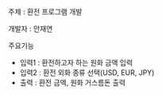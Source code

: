 주제 : 환전 프로그램 개발

개발자 : 안재연

주요기능
- 입력1 : 환전하고자 하는 원화 금액 입력
- 입력2 : 환전 외화 종류 선택(USD, EUR, JPY)
- 출력 : 환전 금액, 원화 거스름돈 출력
